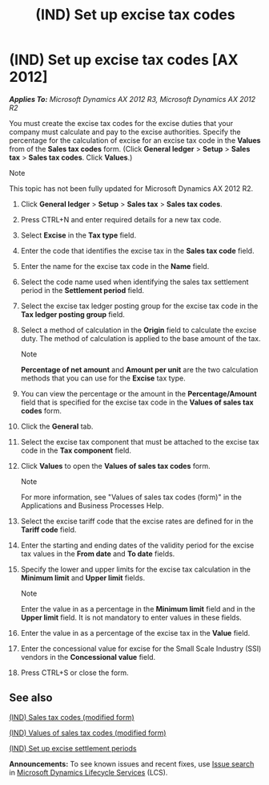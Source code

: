 ﻿---
title: (IND) Set up excise tax codes
TOCTitle: (IND) Set up excise tax codes
ms:assetid: 5a7ac4ba-2b50-4769-9751-cb40a60a0c1b
ms:mtpsurl: https://technet.microsoft.com/en-us/library/JJ677839(v=AX.60)
ms:contentKeyID: 49385805
ms.date: 04/18/2014
mtps_version: v=AX.60
---

# (IND) Set up excise tax codes [AX 2012]


_**Applies To:** Microsoft Dynamics AX 2012 R3, Microsoft Dynamics AX 2012 R2_

You must create the excise tax codes for the excise duties that your company must calculate and pay to the excise authorities. Specify the percentage for the calculation of excise for an excise tax code in the **Values** from of the **Sales tax codes** form. (Click **General ledger** \> **Setup** \> **Sales tax** \> **Sales tax codes**. Click **Values**.)


> [!NOTE]
> <P>This topic has not been fully updated for Microsoft Dynamics AX 2012 R2.</P>



1.  Click **General ledger** \> **Setup** \> **Sales tax** \> **Sales tax codes**.

2.  Press CTRL+N and enter required details for a new tax code.

3.  Select **Excise** in the **Tax type** field.

4.  Enter the code that identifies the excise tax in the **Sales tax code** field.

5.  Enter the name for the excise tax code in the **Name** field.

6.  Select the code name used when identifying the sales tax settlement period in the **Settlement period** field.

7.  Select the excise tax ledger posting group for the excise tax code in the **Tax ledger posting group** field.

8.  Select a method of calculation in the **Origin** field to calculate the excise duty. The method of calculation is applied to the base amount of the tax.
    

    > [!NOTE]
    > <P><STRONG>Percentage of net amount</STRONG> and <STRONG>Amount per unit</STRONG> are the two calculation methods that you can use for the <STRONG>Excise</STRONG> tax type.</P>



9.  You can view the percentage or the amount in the **Percentage/Amount** field that is specified for the excise tax code in the **Values of sales tax codes** form.

10. Click the **General** tab.

11. Select the excise tax component that must be attached to the excise tax code in the **Tax component** field.

12. Click **Values** to open the **Values of sales tax codes** form.
    

    > [!NOTE]
    > <P>For more information, see "Values of sales tax codes (form)" in the Applications and Business Processes Help.</P>



13. Select the excise tariff code that the excise rates are defined for in the **Tariff code** field.

14. Enter the starting and ending dates of the validity period for the excise tax values in the **From date** and **To date** fields.

15. Specify the lower and upper limits for the excise tax calculation in the **Minimum limit** and **Upper limit** fields.
    

    > [!NOTE]
    > <P>Enter the value in as a percentage in the <STRONG>Minimum limit</STRONG> field and in the <STRONG>Upper limit</STRONG> field. It is not mandatory to enter values in these fields.</P>



16. Enter the value in as a percentage of the excise tax in the **Value** field.

17. Enter the concessional value for excise for the Small Scale Industry (SSI) vendors in the **Concessional value** field.

18. Press CTRL+S or close the form.

## See also

[(IND) Sales tax codes (modified form)](https://technet.microsoft.com/en-us/library/jj664864\(v=ax.60\))

[(IND) Values of sales tax codes (modified form)](https://technet.microsoft.com/en-us/library/jj664855\(v=ax.60\))

[(IND) Set up excise settlement periods](ind-set-up-excise-settlement-periods.md)

  
**Announcements:** To see known issues and recent fixes, use [Issue search](http://go.microsoft.com/fwlink/?linkid=389258) in [Microsoft Dynamics Lifecycle Services](http://go.microsoft.com/fwlink/?linkid=306505) (LCS).

